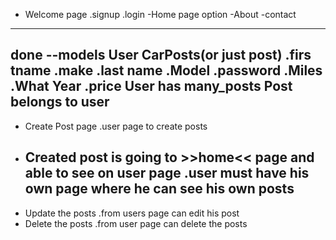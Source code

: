 - Welcome page
    .signup
    .login
    -Home page option
    -About
    -contact
 ------------------------------------------------------------   
done --models 
   User                            CarPosts(or just post)
      .firs tname              .make
      .last name               .Model
      .password                .Miles
                               .What Year
                               .price
User has many_posts               Post  belongs to user
-------------------------------------------------------------
- Create Post page 
    .user page to create posts
- Created post is going to >>home<< page and able to see on user page
    .user must have his own page where he can see his own posts
    -------------------------------------------------
- Update the posts
    .from users page can edit his post 
- Delete the posts 
    .from user page can delete the posts

